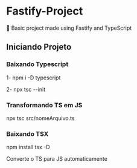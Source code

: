 # Fastify-Project
🦕 Basic project made using Fastify and TypeScript

## Iniciando Projeto

### Baixando Typescript 

1- npm i -D typescript

2- npx tsc --init

### Transformando TS em JS

npx tsc src/nomeArquivo.ts

### Baixando TSX

npm install tsx -D

Converte o TS para JS automaticamente